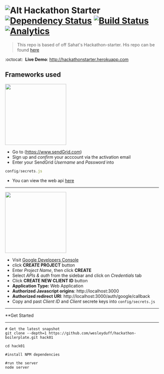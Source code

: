 ![Alt](https://lh4.googleusercontent.com/-PVw-ZUM9vV8/UuWeH51os0I/AAAAAAAAD6M/0Ikg7viJftQ/w1286-h566-no/hackathon-starter-logo.jpg)
Hackathon Starter [![Dependency Status](https://david-dm.org/wesleyduff/hackathon-boilerplate.png)](https://david-dm.org/wesleyduff/hackathon-boilerplate) [![Build Status](http://img.shields.io/travis/wesleyduff/hackathon-boilerplate.svg?style=flat)](https://travis-ci.org/wesleyduff/hackathon-boilerplate) [![Analytics](https://ga-beacon.appspot.com/UA-47447818-2/hackathon-starter?pixel)](https://github.com/igrigorik/ga-beacon)
=======================

> This repo is based of off Sahat's Hackathon-starter.
> His repo can be found [here](https://github.com/sahat/hackathon-starter)

:octocat: &nbsp;**Live Demo**: http://hackathonstarter.herokuapp.com 

## Frameworks used
<a href="https://camo.githubusercontent.com/16800ac336b7e71aa4dec640abdd44505af0fe25/687474703a2f2f69616e646f75676c61732e636f6d2f70726573656e746174696f6e732f7079636f6e6361323031322f6c6f676f732f73656e64677269645f6c6f676f2e706e67" target="_blank"><img src="https://camo.githubusercontent.com/16800ac336b7e71aa4dec640abdd44505af0fe25/687474703a2f2f69616e646f75676c61732e636f6d2f70726573656e746174696f6e732f7079636f6e6361323031322f6c6f676f732f73656e64677269645f6c6f676f2e706e67" width="200" data-canonical-src="http://iandouglas.com/presentations/pyconca2012/logos/sendgrid_logo.png" style="max-width:100%;"></a>
- Go to (https://www.sendGrid.com)
- Sign up and *confirm* your acccount via the activation email
- Enter your SendGrid _Username_ and _Password_ into 
```javascript
config/secrets.js
```
- You can view the web api [here](https://sendgrid.com/docs/API_Reference/Web_API/index.html)

___

<a href="https://camo.githubusercontent.com/11659862cd7bdf1c50b7aeac5b13964252deebfc/687474703a2f2f696d616765732e676f6f676c652e636f6d2f696e746c2f656e5f414c4c2f696d616765732f737270722f6c6f676f36772e706e67" target="_blank"><img src="https://camo.githubusercontent.com/11659862cd7bdf1c50b7aeac5b13964252deebfc/687474703a2f2f696d616765732e676f6f676c652e636f6d2f696e746c2f656e5f414c4c2f696d616765732f737270722f6c6f676f36772e706e67" width="200" data-canonical-src="http://images.google.com/intl/en_ALL/images/srpr/logo6w.png" style="max-width:100%;"></a>
- Visit [Google Developers Console](https://console.developers.google.com)
- click **CREATE PROJECT** button
- Enter *Project Name*, then click **CREATE**
- Select *APIs & auth* from the sidebar and click on *Credentials* tab
- Click **CREATE NEW CLIENT ID** button
 - **Application Type:** Web Application
 - **Authorized Javascript origins**: http://localhost:3000
 - **Authorized redirect URI**: http://localhost:3000/auth/google/callback
- Copy and past *Client ID* and *Client* secrete keys into `config/secrets.js`

________

**Get Started 
______
```
# Get the latest snapshot
git clone --depth=1 https://github.com/wesleyduff/hackathon-boilerplate.git hack01

cd hack01

#install NPM dependencies

#run the server
node server
```


